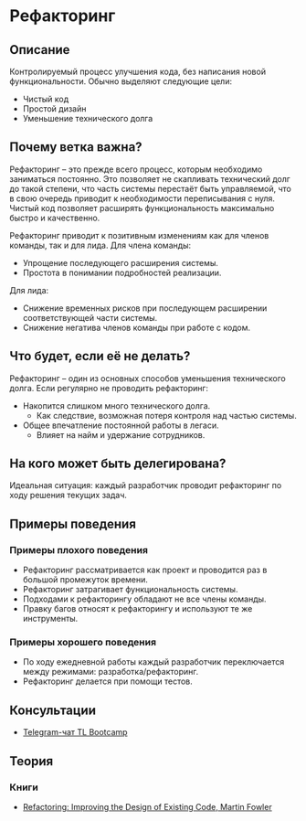 # Рефакторинг
## Описание
Контролируемый процесс улучшения кода, без написания новой функциональности. Обычно выделяют следующие цели:
- Чистый код
- Простой дизайн
- Уменьшение технического долга

## Почему ветка важна?
Рефакторинг – это прежде всего процесс, которым необходимо заниматься постоянно. Это позволяет не скапливать технический долг до такой степени, что часть системы перестаёт быть управляемой, что в свою очередь приводит к необходимости переписывания с нуля. Чистый код позволяет расширять функциональность максимально быстро и качественно.

Рефакторинг приводит к позитивным изменениям как для членов команды, так и для лида.
Для члена команды:
- Упрощение последующего расширения системы.
- Простота в понимании подробностей реализации.

Для лида:
- Снижение временных рисков при последующем расширении соответствующей части системы.
- Снижение негатива членов команды при работе с кодом.

## Что будет, если её не делать?
Рефакторинг – один из основных способов уменьшения технического долга. Если регулярно не проводить рефакторинг:
- Накопится слишком много технического долга.
  - Как следствие, возможная потеря контроля над частью системы.
- Общее впечатление постоянной работы в легаси.
  - Влияет на найм и удержание сотрудников.

## На кого может быть делегирована?
Идеальная ситуация: каждый разработчик проводит рефакторинг по ходу решения текущих задач.

## Примеры поведения
### Примеры плохого поведения
- Рефакторинг рассматривается как проект и проводится раз в большой промежуток времени.
- Рефакторинг затрагивает функциональность системы.
- Подходами к рефакторингу обладают не все члены команды.
- Правку багов относят к рефакторингу и используют те же инструменты.

### Примеры хорошего поведения
- По ходу ежедневной работы каждый разработчик переключается между режимами: разработка/рефакторинг.
- Рефакторинг делается при помощи тестов.

## Консультации
- [Telegram-чат TL Bootcamp](https://tlinks.run/tlbootcamp)

## Теория
### Книги
- [Refactoring: Improving the Design of Existing Code, Martin Fowler](https://martinfowler.com/books/refactoring.html)
